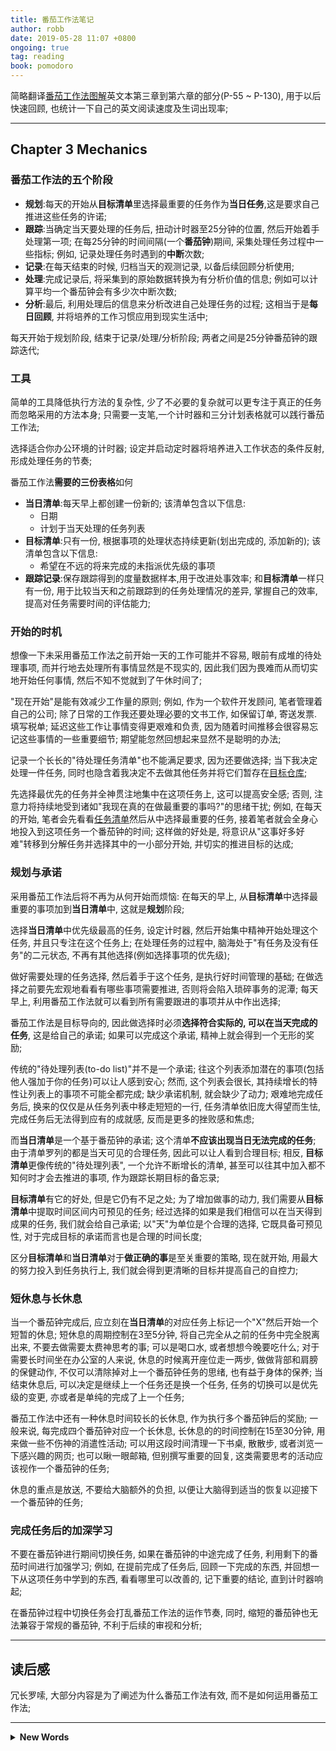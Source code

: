 ```yaml
---
title: 番茄工作法笔记
author: robb
date: 2019-05-28 11:07 +0800
ongoing: true
tag: reading
book: pomodoro
---
```

简略翻译<u>番茄工作法图解</u>英文本第三章到第六章的部分(P-55 ~ P-130), 用于以后快速回顾, 也统计一下自己的英文阅读速度及生词出现率;

---

## Chapter 3 Mechanics

### 番茄工作法的五个阶段
+ **规划**:每天的开始从**目标清单**里选择最重要的任务作为**当日任务**,这是要求自己推进这些任务的许诺;
+ **跟踪**:当确定当天要处理的任务后, 扭动计时器至25分钟的位置, 然后开始着手处理第一项; 在每25分钟的时间间隔(一个**番茄钟**)期间, 采集处理任务过程中一些指标; 例如, 记录处理任务时遇到的**中断**次数;
+ **记录**:在每天结束的时候, 归档当天的观测记录, 以备后续回顾分析使用;
+ **处理**:完成记录后, 将采集到的原始数据转换为有分析价值的信息; 例如可以计算平均一个番茄钟会有多少次中断次数;
+ **分析**:最后, 利用处理后的信息来分析改进自己处理任务的过程; 这相当于是**每日回顾**, 并将培养的工作习惯应用到现实生活中;

每天开始于规划阶段, 结束于记录/处理/分析阶段; 两者之间是25分钟番茄钟的跟踪迭代;

### 工具
简单的工具降低执行方法的复杂性, 少了不必要的复杂就可以更专注于真正的任务而忽略采用的方法本身; 只需要一支笔,一个计时器和三分计划表格就可以践行番茄工作法;

选择适合你办公环境的计时器; 设定并启动定时器将培养进入工作状态的条件反射, 形成处理任务的节奏;

番茄工作法**需要的三份表格**如何
+ **当日清单**:每天早上都创建一份新的; 该清单包含以下信息:
  * 日期
  * 计划于当天处理的任务列表
+ **目标清单**:只有一份, 根据事项的处理状态持续更新(划出完成的, 添加新的); 该清单包含以下信息:
  * 希望在不远的将来完成的未指派优先级的事项
+ **跟踪记录**:保存跟踪得到的度量数据样本,用于改进处事效率; 和**目标清单**一样只有一份, 用于比较当天和之前跟踪到的任务处理情况的差异, 掌握自己的效率, 提高对任务需要时间的评估能力;

### 开始的时机
想像一下未采用番茄工作法之前开始一天的工作可能并不容易, 眼前有成堆的待处理事项, 而并行地去处理所有事情显然是不现实的, 因此我们因为畏难而从而切实地开始任何事情, 然后不知不觉就到了午休时间了;

"现在开始"是能有效减少工作量的原则; 例如, 作为一个软件开发顾问, 笔者管理着自己的公司; 除了日常的工作我还要处理必要的文书工作, 如保留订单, 寄送发票. 填写税单; 延迟这些工作让事情变得更艰难和负责, 因为随着时间推移会很容易忘记这些事情的一些重要细节; 期望能忽然回想起来显然不是聪明的办法;

记录一个长长的"待处理任务清单"也不能满足要求, 因为还要做选择; 当下我决定处理一件任务, 同时也隐含着我决定不去做其他任务并将它们暂存在<u>目标仓库</u>;

先选择最优先的任务并全神贯注地集中在这项任务上, 这可以提高安全感; 否则, 注意力将持续地受到诸如"我现在真的在做最重要的事吗?"的思绪干扰; 例如, 在每天的开始, 笔者会先看看<u>任务清单</u>然后从中选择最重要的任务, 接着笔者就会全身心地投入到这项任务一个番茄钟的时间; 这样做的好处是, <!-- <del>将"我必须完成某件事"替换为"我该从哪里开始着手", 将"这项目又难又重要"替换为"我可以先开始一小步"</del> --> 将意识从"这事好多好难"转移到分解任务并选择其中的一小部分开始, 并切实的推进目标的达成;

### 规划与承诺
采用番茄工作法后将不再为从何开始而烦恼: 在每天的早上, 从**目标清单**中选择最重要的事项加到**当日清单**中, 这就是**规划**阶段;

选择**当日清单**中优先级最高的任务, 设定计时器, 然后开始集中精神开始处理这个任务, 并且只专注在这个任务上; 在处理任务的过程中, 脑海处于"有任务及没有任务"的二元状态, 不再有其他选择(例如选择事项的优先级);

做好需要处理的任务选择, 然后着手于这个任务, 是执行好时间管理的基础; 在做选择之前要先宏观地看看有哪些事项需要推进, 否则将会陷入琐碎事务的泥潭; 每天早上, 利用番茄工作法就可以看到所有需要跟进的事项并从中作出选择;

番茄工作法是目标导向的, 因此做选择时必须**选择符合实际的, 可以在当天完成的任务**, 这是给自己的承诺; 如果可以完成这个承诺, 精神上就会得到一个无形的奖励;

传统的"待处理列表(to-do list)"并不是一个承诺; 往这个列表添加潜在的事项(包括他人强加于你的任务)可以让人感到安心; 然而, 这个列表会很长, 其持续增长的特性让列表上的事项不可能全都完成; 缺少承诺机制, 就会缺少了动力; 艰难地完成任务后, 换来的仅仅是从任务列表中移走短短的一行, 任务清单依旧庞大得望而生怯, 完成任务后无法得到应有的成就感, 反而是更多的挫败感和焦虑;

而**当日清单**是一个基于番茄钟的承诺; 这个清单**不应该出现当日无法完成的任务**; 由于清单罗列的都是当天可见的合理任务, 因此可以让人看到合理目标; 相反, **目标清单**更像传统的"待处理列表", 一个允许不断增长的清单, 甚至可以往其中加入都不知何时才会去推进的事项, 作为跟踪长期目标的备忘录;

**目标清单**有它的好处, 但是它仍有不足之处; 为了增加做事的动力, 我们需要从**目标清单**中提取时间区间内可预见的任务; 经过选择的如果是我们相信可以在当天得到成果的任务, 我们就会给自己承诺; 以"天"为单位是个合理的选择, 它既具备可预见性, 对于完成目标的承诺而言也是合理的时间长度;

区分**目标清单**和**当日清单**对于**做正确的事**是至关重要的策略, 现在就开始, 用最大的努力投入到任务执行上, 我们就会得到更清晰的目标并提高自己的自控力;

### 短休息与长休息
当一个番茄钟完成后, 应立刻在**当日清单**的对应任务上标记一个"X"然后开始一个短暂的休息; 短休息的周期控制在3至5分钟, 将自己完全从之前的任务中完全脱离出来, 不要去做需要太费神思考的事; 可以是喝口水, 或者想想今晚要吃什么; 对于需要长时间坐在办公室的人来说, 休息的时候离开座位走一两步, 做做背部和肩膀的保健动作, 不仅可以清除掉对上一个番茄钟任务的思绪, 也有益于身体的保养; 当结束休息后, 可以决定是继续上一个任务还是换一个任务, 任务的切换可以是优先级的变更, 亦或者是单纯的完成了上一个任务;

番茄工作法中还有一种休息时间较长的长休息, 作为执行多个番茄钟后的奖励; 一般来说, 每完成四个番茄钟对应一个长休息, 长休息的的时间控制在15至30分钟, 用来做一些不伤神的消遣性活动; 可以用这段时间清理一下书桌, 散散步, 或者浏览一下感兴趣的网页; 也可以瞅一眼邮箱, 但别撰写重要的回复, 这类需要思考的活动应该视作一个番茄钟的任务;

休息的重点是放送, 不要给大脑额外的负担, 以便让大脑得到适当的恢复以迎接下一个番茄钟的任务;

### 完成任务后的加深学习
不要在番茄钟进行期间切换任务, 如果在番茄钟的中途完成了任务, 利用剩下的番茄时间进行加强学习; 例如, 在提前完成了任务后, 回顾一下完成的东西, 并回想一下从这项任务中学到的东西, 看看哪里可以改善的, 记下重要的结论, 直到计时器响起;

在番茄钟过程中切换任务会打乱番茄工作法的运作节奏, 同时, 缩短的番茄钟也无法兼容于常规的番茄钟, 不利于后续的审视和分析;

---
## 读后感

冗长罗嗦, 大部分内容是为了阐述为什么番茄工作法有效, 而不是如何运用番茄工作法;

---

<details class="no-indent">
  <summary><strong>New Words</strong></summary>

* P-56
  * retrospective /ˌretrə'spektiv/
  * adapt
* P-57
  * wind up
  * artifact
  * inventory
* P-58
  * commitment
  * metrics
  * acclimatize
* P-59
  * tutor
  * conditioned reflexes
* P-61
  * thea email
* P-62
  * entials
  * mandatory
  * postponing
  * inspiration
  * selectivity
  * implicitly
  * residing
  * prioritizing
  * reevaluate
  * consultant
  * it will make you feel safe and **sound**
* P-63
  * binary
  * bogged down
  * trivia
  * realistically
  * trophy
* P-65
  * inward
  * enormous
  * contrast
  * adequate
  * foresee
  * attainable
  * compulsory
  * strategy
  * optimum
* P-66
  * bowling
  * lane
  * pin
  * consequences
  * satisfaction
* P-67
  * recurrently
  * reassess
  * introspection
  * retrospective memory
  * prospective memory
  * concern
  * frontal lobes
  * compensate
  * stimuli
* P-68:~
* P-69
  * detach
  * criterion
  * monotonous
  * initiated
* P-70
  * detach
  * neutralized
  * brain stem
  * limbic system
  * chronic
  * inspiration 
  * alter
  * irritation
* P-71
  * recreation
  * inquisitive
* P-73
  * consequence  
  * counterproductive
  * needless
* P-74
  * itinerary
  * scrap
  * aware
  * concentration
  * heed
* P-75
  * attaining proficiency
  * impulsive
  * recurring disturbance
  * compatible
* P-76
  * your guess is **counted** as a promise
  * live up to
  * intrinsic
* P-77
  * empirical

</detials>

